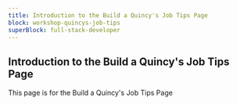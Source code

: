 ```yaml
---
title: Introduction to the Build a Quincy's Job Tips Page
block: workshop-quincys-job-tips
superBlock: full-stack-developer
---
```


## Introduction to the Build a Quincy's Job Tips Page

This page is for the Build a Quincy's Job Tips Page
